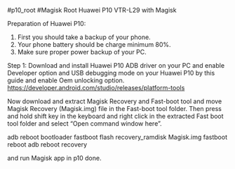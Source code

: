#p10_root
#Magisk
Root Huawei P10 VTR-L29 with Magisk


Preparation of Huawei P10:
1. First you should take a backup of your phone.
2. Your phone battery should be charge minimum 80%.
3. Make sure proper power backup of your PC.

Step 1: Download and install Huawei P10 ADB driver on your PC and enable Developer option and USB debugging mode on your Huawei P10 by this guide and enable Oem unlocking option.
https://developer.android.com/studio/releases/platform-tools

Now download and extract Magisk Recovery and Fast-boot tool and move Magisk Recovery (Magisk.img) file in the Fast-boot tool folder.
Then press and hold shift key in the keyboard and right click in the extracted Fast boot tool folder and select “Open command window here”.

adb reboot bootloader
fastboot flash recovery_ramdisk Magisk.img
fastboot reboot
adb reboot recovery


and run Magisk app in p10 
done.

